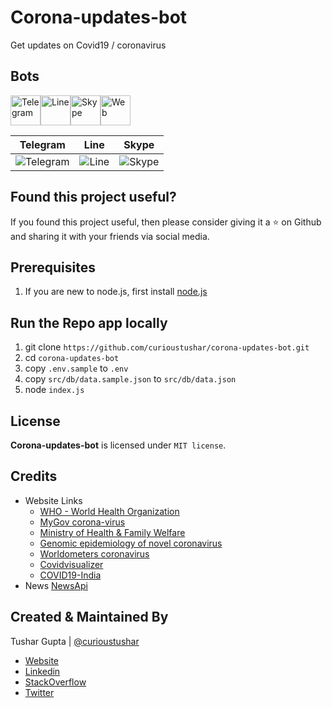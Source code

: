 
# Corona-updates-bot
Get updates on Covid19 / coronavirus

## Bots

<img src="https://dev.botframework.com/client/images/channels/icons/telegram.png" width="48" alt="Telegram"><img src="https://dev.botframework.com/client/images/channels/icons/line.png" width="48" alt="Line"><img src="https://dev.botframework.com/client/images/channels/icons/skype.png" width="48" alt="Skype"><img src="https://dev.botframework.com/client/images/channels/icons/webchat.png" width="48" alt="Web">


| Telegram | Line | Skype |
| --- | -- | --- |
|<img src="https://i.imgur.com/cApU2ex.gif" alt="Telegram"> | <img src="https://i.imgur.com/tN97ofM.gif" alt="Line"> | <img src="https://i.imgur.com/RwCvHV3.gif" alt="Skype"> |


## Found this project useful?

If you found this project useful, then please consider giving it a ⭐️ on Github and sharing it with your friends via social media.

## Prerequisites

1. If you are new to node.js, first install [node.js](https://nodejs.org/en/)

## Run the Repo app locally

1. git clone `https://github.com/curioustushar/corona-updates-bot.git`
2. cd `corona-updates-bot`
3. copy `.env.sample` to `.env` 
4. copy `src/db/data.sample.json` to `src/db/data.json` 
4. node `index.js`

## License

**Corona-updates-bot** is licensed under `MIT license`.

## Credits
* Website Links
    * [WHO - World Health Organization](https://www.who.int)
    * [MyGov corona-virus](https://www.mygov.in/covid-19/)
    * [Ministry of Health & Family Welfare](https://www.mohfw.gov.in/)
    * [Genomic epidemiology of novel coronavirus](https://nextstrain.org/ncov?l=radial)
    * [Worldometers coronavirus](https://www.worldometers.info/coronavirus/)
    * [Covidvisualizer](https://www.covidvisualizer.com/)
    * [COVID19-India](https://github.com/covid19india/api/)
* News [NewsApi](https://newsapi.org/)

## Created & Maintained By

Tushar Gupta | [@curioustushar](https://github.com/curioustushar)

* [Website](http://curioustushar.com/)
* [Linkedin](https://www.linkedin.com/in/curioustushar/)
* [StackOverflow](https://stackoverflow.com/users/2224265/tushar-gupta-curioustushar)
* [Twitter](https://twitter.com/curioustushar)
